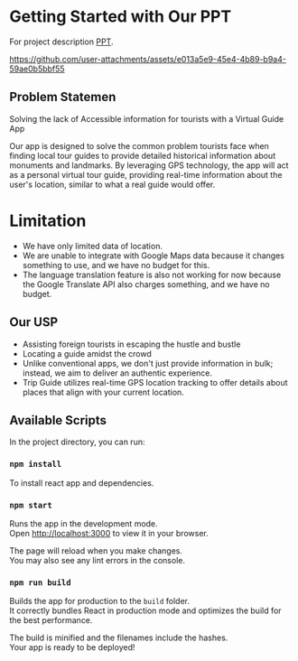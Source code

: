 # Getting Started with Our PPT

For project description [PPT](https://www.canva.com/design/DAGQHKLXLs0/LkKLA5bKuUCSV0KgP0IPAg/view?utm_content=DAGQHKLXLs0&utm_campaign=designshare&utm_medium=link&utm_source=editor).

https://github.com/user-attachments/assets/e013a5e9-45e4-4b89-b9a4-59ae0b5bbf55

## Problem Statemen

Solving the lack of Accessible information for tourists with a Virtual Guide App

Our app is designed to solve the common problem tourists face when finding local tour guides to provide detailed historical information about monuments and landmarks. By leveraging GPS technology, the app will act as a personal virtual tour guide, providing real-time information about the user's location, similar to what a real guide would offer.

# Limitation

-   We have only limited data of location.
-   We are unable to integrate with Google Maps data because it changes something to use, and we have no budget for this.
-   The language translation feature is also not working for now because the Google Translate API also charges something, and we have no budget.

## Our USP

-   Assisting foreign tourists in escaping the hustle and bustle
-   Locating a guide amidst the crowd
-   Unlike conventional apps, we don't just provide information in bulk; instead, we aim to deliver an authentic experience.
-   Trip Guide utilizes real-time GPS location tracking to offer details about places that align with your current location.
                    
## Available Scripts

In the project directory, you can run:

### `npm install`

To install react app and dependencies.

### `npm start`

Runs the app in the development mode.\
Open [http://localhost:3000](http://localhost:3000) to view it in your browser.

The page will reload when you make changes.\
You may also see any lint errors in the console.

### `npm run build`

Builds the app for production to the `build` folder.\
It correctly bundles React in production mode and optimizes the build for the best performance.

The build is minified and the filenames include the hashes.\
Your app is ready to be deployed!
